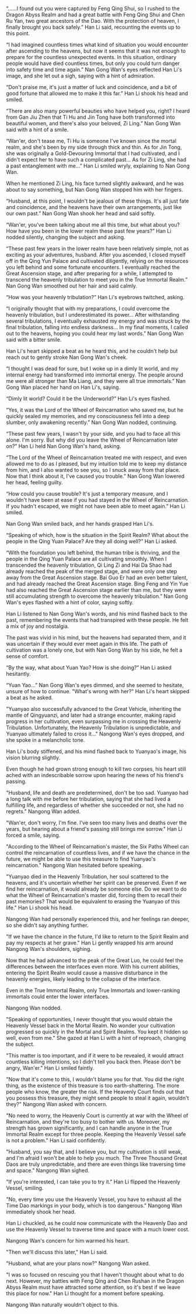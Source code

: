 “……I found out you were captured by Feng Qing Shui, so I rushed to the Dragon Abyss Realm and had a great battle with Feng Qing Shui and Chen Ru Yan, two great ancestors of the Dao. With the protection of heaven, I finally brought you back safely.” Han Li said, recounting the events up to this point.

“I had imagined countless times what kind of situation you would encounter after ascending to the heavens, but now it seems that it was not enough to prepare for the countless unexpected events. In this situation, ordinary people would have died countless times, but only you could turn danger into safety time and time again.” Nan Gong Wan's eyes reflected Han Li's image, and she let out a sigh, saying with a hint of admiration.

“Don't praise me, it's just a matter of luck and coincidence, and a bit of good fortune that allowed me to make it this far.” Han Li shook his head and smiled.

“There are also many powerful beauties who have helped you, right? I heard from Gan Jiu Zhen that Ti Hu and Jin Tong have both transformed into beautiful women, and there's also your beloved, Zi Ling.” Nan Gong Wan said with a hint of a smile.

“Wan'er, don't tease me, Ti Hu is someone I've known since the mortal realm, and she's been by my side through thick and thin. As for Jin Tong, she was originally a Gold-Devouring Immortal that I had cultivated, and I didn't expect her to have such a complicated past... As for Zi Ling, she had a past entanglement with me...” Han Li smiled wryly, explaining to Nan Gong Wan.

When he mentioned Zi Ling, his face turned slightly awkward, and he was about to say something, but Nan Gong Wan stopped him with her fingers.

“Husband, at this point, I wouldn't be jealous of these things. It's all just fate and coincidence, and the heavens have their own arrangements, just like our own past.” Nan Gong Wan shook her head and said softly.

“Wan'er, you've been talking about me all this time, but what about you? How have you been in the lower realm these past few years?” Han Li nodded silently, changing the subject and asking.

“These past few years in the lower realm have been relatively simple, not as exciting as your adventures, husband. After you ascended, I closed myself off in the Qing Yun Palace and cultivated diligently, relying on the resources you left behind and some fortunate encounters. I eventually reached the Great Ascension stage, and after preparing for a while, I attempted to transcend the heavenly tribulation to meet you in the True Immortal Realm.” Nan Gong Wan smoothed out her hair and said calmly.

“How was your heavenly tribulation?” Han Li's eyebrows twitched, asking.

“I originally thought that with my preparations, I could overcome the heavenly tribulation, but I underestimated its power... After withstanding several tribulations, I eventually exhausted my energy and was struck by the final tribulation, falling into endless darkness... In my final moments, I called out to the heavens, hoping you could hear my last words.” Nan Gong Wan said with a bitter smile.

Han Li's heart skipped a beat as he heard this, and he couldn't help but reach out to gently stroke Nan Gong Wan's cheek.

“I thought I was dead for sure, but I woke up in a dimly lit world, and my internal energy had transformed into immortal energy. The people around me were all stronger than Ma Liang, and they were all true immortals.” Nan Gong Wan placed her hand on Han Li's, saying.

“Dimly lit world? Could it be the Underworld?” Han Li's eyes flashed.

“Yes, it was the Lord of the Wheel of Reincarnation who saved me, but he quickly sealed my memories, and my consciousness fell into a deep slumber, only awakening recently.” Nan Gong Wan nodded, continuing.

“These past few years, I wasn't by your side, and you had to face all this alone. I'm sorry. But why did you leave the Wheel of Reincarnation later on?” Han Li held Nan Gong Wan's hand, asking.

“The Lord of the Wheel of Reincarnation treated me with respect, and even allowed me to do as I pleased, but my intuition told me to keep my distance from him, and I also wanted to see you, so I snuck away from that place. Now that I think about it, I've caused you trouble.” Nan Gong Wan lowered her head, feeling guilty.

“How could you cause trouble? It's just a temporary measure, and I wouldn't have been at ease if you had stayed in the Wheel of Reincarnation. If you hadn't escaped, we might not have been able to meet again.” Han Li smiled.

Nan Gong Wan smiled back, and her hands grasped Han Li's.

“Speaking of which, how is the situation in the Spirit Realm? What about the people in the Qing Yuan Palace? Are they all doing well?” Han Li asked.

“With the foundation you left behind, the human tribe is thriving, and the people in the Qing Yuan Palace are all cultivating smoothly. When I transcended the heavenly tribulation, Qi Ling Zi and Hai Da Shao had already reached the peak of the merged stage, and were only one step away from the Great Ascension stage. Bai Guo Er had an even better talent, and had already reached the Great Ascension stage. Bing Feng and Yin Yue had also reached the Great Ascension stage earlier than me, but they were still accumulating strength to overcome the heavenly tribulation.” Nan Gong Wan's eyes flashed with a hint of color, saying softly.

Han Li listened to Nan Gong Wan's words, and his mind flashed back to the past, remembering the events that had transpired with these people. He felt a mix of joy and nostalgia.

The past was vivid in his mind, but the heavens had separated them, and it was uncertain if they would ever meet again in this life. The path of cultivation was a lonely one, but with Nan Gong Wan by his side, he felt a sense of comfort.

“By the way, what about Yuan Yao? How is she doing?” Han Li asked hesitantly.

“Yuan Yao...” Nan Gong Wan's eyes dimmed, and she seemed to hesitate, unsure of how to continue.
"What's wrong with her?" Han Li's heart skipped a beat as he asked.

"Yuanyao also successfully advanced to the Great Vehicle, inheriting the mantle of Qingyuanzi, and later had a strange encounter, making rapid progress in her cultivation, even surpassing me in crossing the Heavenly Tribulation. Unfortunately, the Heavenly Tribulation is unpredictable, and Yuanyao ultimately failed to cross it..." Nangong Wan's eyes dropped, and she spoke in a melancholic tone.

Han Li's body stiffened, and his mind flashed back to Yuanyao's image, his vision blurring slightly.

Even though he had grown strong enough to kill two corpses, his heart still ached with an indescribable sorrow upon hearing the news of his friend's passing.

"Husband, life and death are predetermined, don't be too sad. Yuanyao had a long talk with me before her tribulation, saying that she had lived a fulfilling life, and regardless of whether she succeeded or not, she had no regrets." Nangong Wan added.

"Wan'er, don't worry, I'm fine. I've seen too many lives and deaths over the years, but hearing about a friend's passing still brings me sorrow." Han Li forced a smile, saying.

"According to the Wheel of Reincarnation's master, the Six Paths Wheel can control the reincarnation of countless lives, and if we have the chance in the future, we might be able to use this treasure to find Yuanyao's reincarnation." Nangong Wan hesitated before speaking.

"Yuanyao died in the Heavenly Tribulation, her soul scattered to the heavens, and it's uncertain whether her spirit can be preserved. Even if we find her reincarnation, it would already be someone else. Do we want to do what the Wheel of Reincarnation's master did, forcing them to recall their past memories? That would be equivalent to erasing the Yuanyao of this life." Han Li shook his head.

Nangong Wan had personally experienced this, and her feelings ran deeper, so she didn't say anything further.

"If we have the chance in the future, I'd like to return to the Spirit Realm and pay my respects at her grave." Han Li gently wrapped his arm around Nangong Wan's shoulders, sighing.

Now that he had advanced to the peak of the Great Luo, he could feel the differences between the interfaces even more. With his current abilities, entering the Spirit Realm would cause a massive disturbance in the heavenly energies, likely leading to the collapse of the interface.

Even in the True Immortal Realm, only True Immortals and lower-ranking immortals could enter the lower interfaces.

Nangong Wan nodded.

"Speaking of opportunities, I never thought that you would obtain the Heavenly Vessel back in the Mortal Realm. No wonder your cultivation progressed so quickly in the Mortal and Spirit Realms. You kept it hidden so well, even from me." She gazed at Han Li with a hint of reproach, changing the subject.

"This matter is too important, and if it were to be revealed, it would attract countless killing intentions, so I didn't tell you back then. Please don't be angry, Wan'er." Han Li smiled faintly.

"Now that it's come to this, I wouldn't blame you for that. You did the right thing, as the existence of this treasure is too earth-shattering. The more people who know, the greater the risk. If the Heavenly Court finds out that you possess this treasure, they might send people to steal it again, wouldn't they?" Nangong Wan asked with concern.

"No need to worry, the Heavenly Court is currently at war with the Wheel of Reincarnation, and they're too busy to bother with us. Moreover, my strength has grown significantly, and I can handle anyone in the True Immortal Realm except for three people. Keeping the Heavenly Vessel safe is not a problem." Han Li said confidently.

"Husband, you say that, and I believe you, but my cultivation is still weak, and I'm afraid I won't be able to help you much. The Three Thousand Great Daos are truly unpredictable, and there are even things like traversing time and space." Nangong Wan sighed.

"If you're interested, I can take you to try it." Han Li flipped the Heavenly Vessel, smiling.

"No, every time you use the Heavenly Vessel, you have to exhaust all the Time Dao markings in your body, which is too dangerous." Nangong Wan immediately shook her head.

Han Li chuckled, as he could now communicate with the Heavenly Dao and use the Heavenly Vessel to traverse time and space with a much lower cost.

Nangong Wan's concern for him warmed his heart.

"Then we'll discuss this later," Han Li said.

"Husband, what are your plans now?" Nangong Wan asked.

"I was so focused on rescuing you that I haven't thought about what to do next. However, my battles with Feng Qing and Chen Rushan in the Dragon Abyss Realm must have attracted some attention, so it's best if we leave this place for now." Han Li thought for a moment before speaking.

Nangong Wan naturally wouldn't object to this.